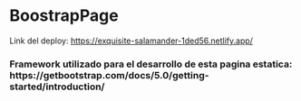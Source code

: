 # BoostrapPage

Link del deploy: 
https://exquisite-salamander-1ded56.netlify.app/

<h3>Framework utilizado para el desarrollo de esta pagina estatica: https://getbootstrap.com/docs/5.0/getting-started/introduction/</h3>
